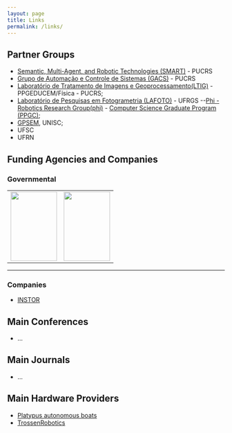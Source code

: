 ```yaml
---
layout: page
title: Links
permalink: /links/
---
```


## Partner Groups

 - [Semantic, Multi-Agent, and Robotic Technologies (SMART)](https://smart-pucrs.github.io/) - PUCRS
 - [Grupo de Automação e Controle de Sistemas (GACS)](http://www.feng.pucrs.br/~gacs/) - PUCRS
 - [Laboratório de Tratamento de Imagens e Geoprocessamento(LTIG)](http://www.pucrs.br/ffch/lab-geo/) - PPGEDUCEM/Física - PUCRS;
 - [Laboratório de Pesquisas em Fotogrametria (LAFOTO)](https://www.ufrgs.br/lafoto/) - UFRGS
 --[Phi - Robotics Research Group(phi)](http://www.inf.ufrgs.br/phi-group/phi-r2/Welcome.html) - [Computer Science Graduate Program (PPGC)](http://www.inf.ufrgs.br/ppgc/); 
 - [GPSEM](http://inf.unisc.br/gpsem/), UNISC;
 - UFSC
 - UFRN

## Funding Agencies and Companies

### Governmental 

<table width="90%" cellspacing="7" cellpadding="7"> 
<tr> 
<td align="center"><a href="http://www.capes.gov.br/" rel="lightbox" ><img src="../images/logos/capes.png" alt="" width="107" height="160" /></a></td> 
<td align="center"><a href="http://www.cnpq.gov.br/"  rel="lightbox" ><img src="../images/logos/cnpq.png"  alt="" width="107" height="160" /></a></td> 
</tr> 
</table>

---

### Companies 

 - [INSTOR](http://www.instor.com.br/)


## Main Conferences

 - ...
 
## Main Journals

 - ...
 
## Main Hardware Providers

- [Platypus autonomous boats](http://senseplatypus.com/)
- [TrossenRobotics](http://www.trossenrobotics.com/)
